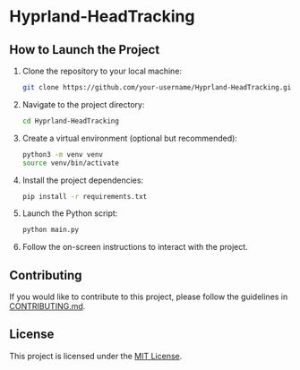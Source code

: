 # Hyprland-HeadTracking

## How to Launch the Project

1. Clone the repository to your local machine:

    ```bash
    git clone https://github.com/your-username/Hyprland-HeadTracking.git
    ```

2. Navigate to the project directory:

    ```bash
    cd Hyprland-HeadTracking
    ```

3. Create a virtual environment (optional but recommended):

    ```bash
    python3 -m venv venv
    source venv/bin/activate
    ```

4. Install the project dependencies:

    ```bash
    pip install -r requirements.txt
    ```

5. Launch the Python script:

    ```bash
    python main.py
    ```

6. Follow the on-screen instructions to interact with the project.

## Contributing

If you would like to contribute to this project, please follow the guidelines in [CONTRIBUTING.md](CONTRIBUTING.md).

## License

This project is licensed under the [MIT License](LICENSE).